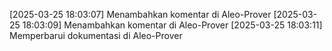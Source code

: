 [2025-03-25 18:03:07] Menambahkan komentar di Aleo-Prover
[2025-03-25 18:03:09] Menambahkan komentar di Aleo-Prover
[2025-03-25 18:03:11] Memperbarui dokumentasi di Aleo-Prover
